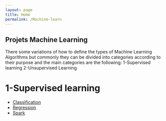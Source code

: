 ```yaml
---
layout: page
title: Home
permalink: /Machine-learn
---
```


## Projets Machine Learning
There some variations of how to define the types of Machine Learning Algorithms but commonly they can be divided into categories
according to their purpose and the main categories are the following:
    1-Supervised learning
    2-Unsupervised Learning

# 1-Supervised learning
* [Classification](https://rajoul.github.io/my_write_up/Kioptrix_1)
* [Regression](https://rajoul.github.io/my_write_up/Kioptrix_2)
* [Spark](https://rajoul.github.io/my_write_up/Kioptrix_3)
